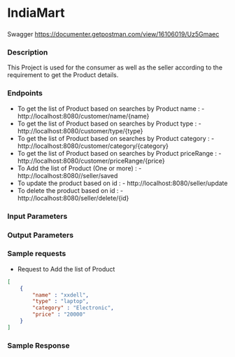 # IndiaMart 

###
Swagger
https://documenter.getpostman.com/view/16106019/Uz5Gmaec

### Description
This Project is used for the consumer as well as the seller according to the requirement to get the Product details.

### Endpoints
- To get the list of Product based on searches by Product name : -  http://localhost:8080/customer/name/{name}
- To get the list of Product based on searches by Product type : -  http://localhost:8080/customer/type/{type}
- To get the list of Product based on searches by Product category : -  http://localhost:8080/customer/category/{category}
- To get the list of Product based on searches by Product priceRange : -  http://localhost:8080/customer/priceRange/{price}
- To Add the list of Product (One or more) : -  http://localhost:8080//seller/saved
- To update the product based on id : -  http://localhost:8080/seller/update
- To delete the product based on id : -  http://localhost:8080/seller/delete/{id}


### Input Parameters

### Output Parameters

### Sample requests
- Request to Add the list of Product
```json
[
	{
	    "name" : "xxdell",
        "type" : "laptop",
		"category" : "Electronic",
		"price" : "20000"
	}
]

```



### Sample Response
